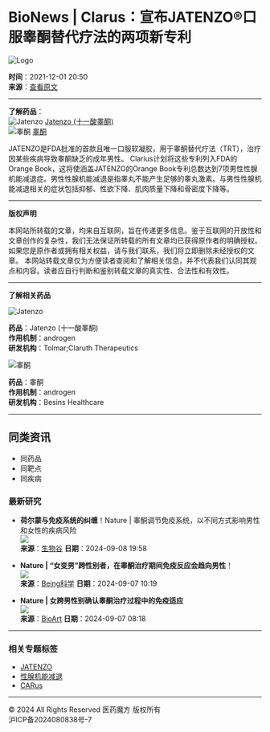 # BioNews | Clarus：宣布JATENZO®口服睾酮替代疗法的两项新专利

![Logo](https://vcdn.pharmcube.com/1672301164623_logo-2.svg)

**时间**：2021-12-01 20:50  
**来源**：[查看原文](https://mp.weixin.qq.com/s?__biz=MzUyMDcyNTg1MA==&mid=2247489804&idx=1&sn=a0ab8ef8568035513df22ac17dd945a5&chksm=f9e4ad39ce93242f646127949eea4e9971b5428d856c49598d07512e53b734b869fdb422bc76)  

---

**了解药品**：  
![Jatenzo](https://vcdn.pharmcube.com/drawbed/1705283222635_药品-彩色.svg) [Jatenzo (十一酸睾酮)](https://nextpharma/drug/detail/e27b6d029be8e18aced247bb4043a47c)  
![睾酮](https://vcdn.pharmcube.com/drawbed/1705283222635_药品-彩色.svg) [睾酮](https://nextpharma/drug/detail/24e35350fabac9eeedb0c014d76319ff)

JATENZO是FDA批准的首款且唯一口服软凝胶，用于睾酮替代疗法（TRT），治疗因某些疾病导致睾酮缺乏的成年男性。 Clarius计划将这些专利列入FDA的Orange Book，这将使涵盖JATENZO的Orange Book专利总数达到7项男性性腺机能减退症。男性性腺机能减退是指睾丸不能产生足够的睾丸激素。与男性性腺机能减退相关的症状包括抑郁、性欲下降、肌肉质量下降和骨密度下降等。

---

**版权声明**  

本网站所转载的文章，均来自互联网，旨在传递更多信息。鉴于互联网的开放性和文章创作的复杂性，我们无法保证所转载的所有文章均已获得原作者的明确授权。如果您是原作者或拥有相关权益，请与我们联系，我们将立即删除未经授权的文章。 本网站转载文章仅为方便读者查阅和了解相关信息，并不代表我们认同其观点和内容。读者应自行判断和鉴别转载文章的真实性、合法性和有效性。

---

**了解相关药品**

![Jatenzo](https://vcdn.pharmcube.com/drawbed/1711522611040_药品@2x.png)

**药品**：Jatenzo (十一酸睾酮)  
**作用机制**：androgen  
**研发机构**：Tolmar;Claruth Therapeutics  

![睾酮](https://vcdn.pharmcube.com/drawbed/1711522611040_药品@2x.png)

**药品**：睾酮  
**作用机制**：androgen  
**研发机构**：Besins Healthcare  

---

## 同类资讯

- 同药品  
- 同靶点  
- 同疾病  

### 最新研究

- **荷尔蒙与免疫系统的纠缠**！Nature | 睾酮调节免疫系统，以不同方式影响男性和女性的疾病风险  
  ![](https://pharmcube-pat.oss-cn-beijing.aliyuncs.com/wechat_mp_logo/61b427caf5b2cc625cbad677d5b50b2e.png)  
  **来源**：[生物谷](https://pharmcube.com/news/summary/source/%E7%94%9F%E7%89%A9%E8%B0%B7) **日期**：2024-09-08 19:58  

- **Nature | “女变男”跨性别者，在睾酮治疗期间免疫反应会趋向男性**！  
  ![](https://pharmcube-bydrug.oss-cn-beijing.aliyuncs.com/wechat_mp_logo/0cc033d2e8aa7ab70bdb98cbaef22524.png)  
  **来源**：[Being科学](https://pharmcube.com/news/summary/source/Being%E7%A7%91%E5%AD%A6) **日期**：2024-09-07 10:19  

- **Nature | 女跨男性别确认睾酮治疗过程中的免疫适应**  
  ![](https://pharmcube-bydrug.oss-cn-beijing.aliyuncs.com/wechat_mp_logo/d4636d437d6fa4c87c802de6d9c6585b.png)  
  **来源**：[BioArt](https://pharmcube.com/news/summary/source/BioArt) **日期**：2024-09-07 08:18  

---

### 相关专题标签

- [JATENZO](https://pharmcube.com/news/summary/tag/JATENZO)  
- [性腺机能减退](https://pharmcube.com/news/summary/tag/%E6%80%A7%E8%85%BA%E6%9C%BA%E8%83%BD%E5%87%8F%E9%80%80)  
- [CARus](https://pharmcube.com/news/summary/tag/CARus)  

---

© 2024 All Rights Reserved 医药魔方 版权所有  
沪ICP备2024080838号-7